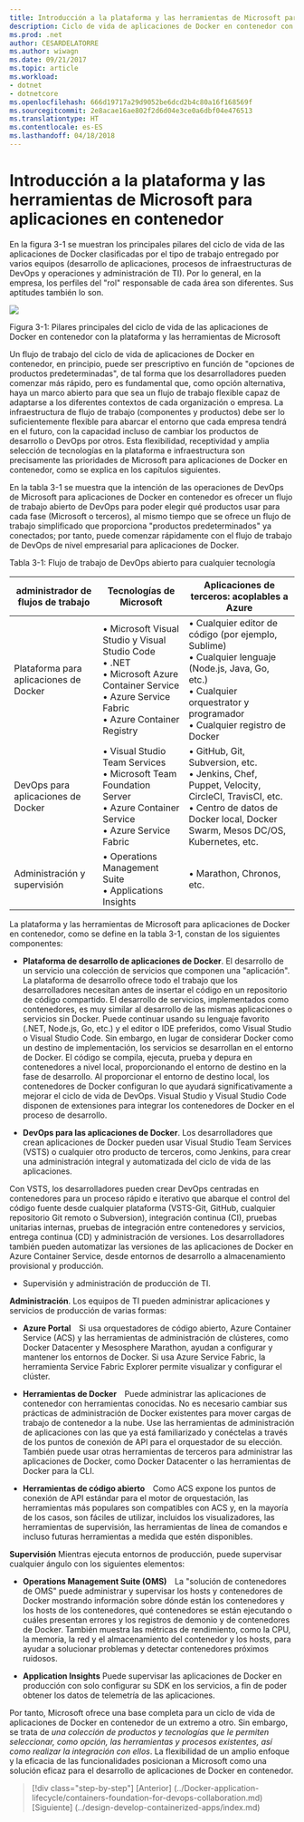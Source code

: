 ```yaml
---
title: Introducción a la plataforma y las herramientas de Microsoft para aplicaciones en contenedor
description: Ciclo de vida de aplicaciones de Docker en contenedor con la plataforma y las herramientas de Microsoft
ms.prod: .net
author: CESARDELATORRE
ms.author: wiwagn
ms.date: 09/21/2017
ms.topic: article
ms.workload:
- dotnet
- dotnetcore
ms.openlocfilehash: 666d19717a29d9052be6dcd2b4c80a16f168569f
ms.sourcegitcommit: 2e8acae16ae802f2d6d04e3ce0a6dbf04e476513
ms.translationtype: HT
ms.contentlocale: es-ES
ms.lasthandoff: 04/18/2018
---
```

# <a name="introduction-to-the-microsoft-platform-and-tools-for-containerized-apps"></a>Introducción a la plataforma y las herramientas de Microsoft para aplicaciones en contenedor


En la figura 3-1 se muestran los principales pilares del ciclo de vida de las aplicaciones de Docker clasificadas por el tipo de trabajo entregado por varios equipos (desarrollo de aplicaciones, procesos de infraestructuras de DevOps y operaciones y administración de TI). Por lo general, en la empresa, los perfiles del "rol" responsable de cada área son diferentes. Sus aptitudes también lo son.

![](./media/image1.png)

Figura 3-1: Pilares principales del ciclo de vida de las aplicaciones de Docker en contenedor con la plataforma y las herramientas de Microsoft

Un flujo de trabajo del ciclo de vida de aplicaciones de Docker en contenedor, en principio, puede ser prescriptivo en función de "opciones de productos predeterminadas", de tal forma que los desarrolladores pueden comenzar más rápido, pero es fundamental que, como opción alternativa, haya un marco abierto para que sea un flujo de trabajo flexible capaz de adaptarse a los diferentes contextos de cada organización o empresa. La infraestructura de flujo de trabajo (componentes y productos) debe ser lo suficientemente flexible para abarcar el entorno que cada empresa tendrá en el futuro, con la capacidad incluso de cambiar los productos de desarrollo o DevOps por otros. Esta flexibilidad, receptividad y amplia selección de tecnologías en la plataforma e infraestructura son precisamente las prioridades de Microsoft para aplicaciones de Docker en contenedor, como se explica en los capítulos siguientes.

En la tabla 3-1 se muestra que la intención de las operaciones de DevOps de Microsoft para aplicaciones de Docker en contenedor es ofrecer un flujo de trabajo abierto de DevOps para poder elegir qué productos usar para cada fase (Microsoft o terceros), al mismo tiempo que se ofrece un flujo de trabajo simplificado que proporciona "productos predeterminados" ya conectados; por tanto, puede comenzar rápidamente con el flujo de trabajo de DevOps de nivel empresarial para aplicaciones de Docker.

Tabla 3-1: Flujo de trabajo de DevOps abierto para cualquier tecnología

| administrador de flujos de trabajo | Tecnologías de Microsoft | Aplicaciones de terceros: acoplables a Azure |
| ---------------------------| ----------------------------------------------------| --------------------------------------------------------------------------------|
| Plataforma para aplicaciones de Docker   | • Microsoft Visual Studio y Visual Studio Code<br /> • .NET<br /> • Microsoft Azure Container Service<br /> • Azure Service Fabric<br /> • Azure Container Registry<br /> | • Cualquier editor de código (por ejemplo, Sublime)<br /> • Cualquier lenguaje (Node.js, Java, Go, etc.)<br /> • Cualquier orquestrator y programador<br /> • Cualquier registro de Docker<br /> |
| DevOps para aplicaciones de Docker     | • Visual Studio Team Services<br /> • Microsoft Team Foundation Server<br /> • Azure Container Service<br /> • Azure Service Fabric<br /> | • GitHub, Git, Subversion, etc.<br /> • Jenkins, Chef, Puppet, Velocity, CircleCI, TravisCI, etc.<br /> • Centro de datos de Docker local, Docker Swarm, Mesos DC/OS, Kubernetes, etc.<br /> |
| Administración y supervisión  | • Operations Management Suite<br /> • Applications Insights<br /> | • Marathon, Chronos, etc.<br />

La plataforma y las herramientas de Microsoft para aplicaciones de Docker en contenedor, como se define en la tabla 3-1, constan de los siguientes componentes:

-   **Plataforma de desarrollo de aplicaciones de Docker**. El desarrollo de un servicio una colección de servicios que componen una "aplicación". La plataforma de desarrollo ofrece todo el trabajo que los desarrolladores necesitan antes de insertar el código en un repositorio de código compartido. El desarrollo de servicios, implementados como contenedores, es muy similar al desarrollo de las mismas aplicaciones o servicios sin Docker. Puede continuar usando su lenguaje favorito (.NET, Node.js, Go, etc.) y el editor o IDE preferidos, como Visual Studio o Visual Studio Code. Sin embargo, en lugar de considerar Docker como un destino de implementación, los servicios se desarrollan en el entorno de Docker. El código se compila, ejecuta, prueba y depura en contenedores a nivel local, proporcionando el entorno de destino en la fase de desarrollo. Al proporcionar el entorno de destino local, los contenedores de Docker configuran lo que ayudará significativamente a mejorar el ciclo de vida de DevOps. Visual Studio y Visual Studio Code disponen de extensiones para integrar los contenedores de Docker en el proceso de desarrollo.

-   **DevOps para las aplicaciones de Docker**. Los desarrolladores que crean aplicaciones de Docker pueden usar Visual Studio Team Services (VSTS) o cualquier otro producto de terceros, como Jenkins, para crear una administración integral y automatizada del ciclo de vida de las aplicaciones.

Con VSTS, los desarrolladores pueden crear DevOps centradas en contenedores para un proceso rápido e iterativo que abarque el control del código fuente desde cualquier plataforma (VSTS-Git, GitHub, cualquier repositorio Git remoto o Subversion), integración continua (CI), pruebas unitarias internas, pruebas de integración entre contenedores y servicios, entrega continua (CD) y administración de versiones. Los desarrolladores también pueden automatizar las versiones de las aplicaciones de Docker en Azure Container Service, desde entornos de desarrollo a almacenamiento provisional y producción.

-   Supervisión y administración de producción de TI.

**Administración**. Los equipos de TI pueden administrar aplicaciones y servicios de producción de varias formas:

-   **Azure Portal** Si usa orquestadores de código abierto, Azure Container Service (ACS) y las herramientas de administración de clústeres, como Docker Datacenter y Mesosphere Marathon, ayudan a configurar y mantener los entornos de Docker. Si usa Azure Service Fabric, la herramienta Service Fabric Explorer permite visualizar y configurar el clúster.

-   **Herramientas de Docker** Puede administrar las aplicaciones de contenedor con herramientas conocidas. No es necesario cambiar sus prácticas de administración de Docker existentes para mover cargas de trabajo de contenedor a la nube. Use las herramientas de administración de aplicaciones con las que ya está familiarizado y conéctelas a través de los puntos de conexión de API para el orquestador de su elección. También puede usar otras herramientas de terceros para administrar las aplicaciones de Docker, como Docker Datacenter o las herramientas de Docker para la CLI.

-   **Herramientas de código abierto** Como ACS expone los puntos de conexión de API estándar para el motor de orquestación, las herramientas más populares son compatibles con ACS y, en la mayoría de los casos, son fáciles de utilizar, incluidos los visualizadores, las herramientas de supervisión, las herramientas de línea de comandos e incluso futuras herramientas a medida que estén disponibles.

**Supervisión** Mientras ejecuta entornos de producción, puede supervisar cualquier ángulo con los siguientes elementos:

-   **Operations Management Suite (OMS)** La "solución de contenedores de OMS" puede administrar y supervisar los hosts y contenedores de Docker mostrando información sobre dónde están los contenedores y los hosts de los contenedores, qué contenedores se están ejecutando o cuáles presentan errores y los registros de demonio y de contenedores de Docker. También muestra las métricas de rendimiento, como la CPU, la memoria, la red y el almacenamiento del contenedor y los hosts, para ayudar a solucionar problemas y detectar contenedores próximos ruidosos.

-   **Application Insights** Puede supervisar las aplicaciones de Docker en producción con solo configurar su SDK en los servicios, a fin de poder obtener los datos de telemetría de las aplicaciones.

Por tanto, Microsoft ofrece una base completa para un ciclo de vida de aplicaciones de Docker en contenedor de un extremo a otro. Sin embargo, se trata de *una colección de productos y tecnologías que le permiten seleccionar, como opción, las herramientas y procesos existentes, así como realizar la integración con ellos*. La flexibilidad de un amplio enfoque y la eficacia de las funcionalidades posicionan a Microsoft como una solución eficaz para el desarrollo de aplicaciones de Docker en contenedor.

>[!div class="step-by-step"]
[Anterior] (../Docker-application-lifecycle/containers-foundation-for-devops-collaboration.md) [Siguiente] (../design-develop-containerized-apps/index.md)
